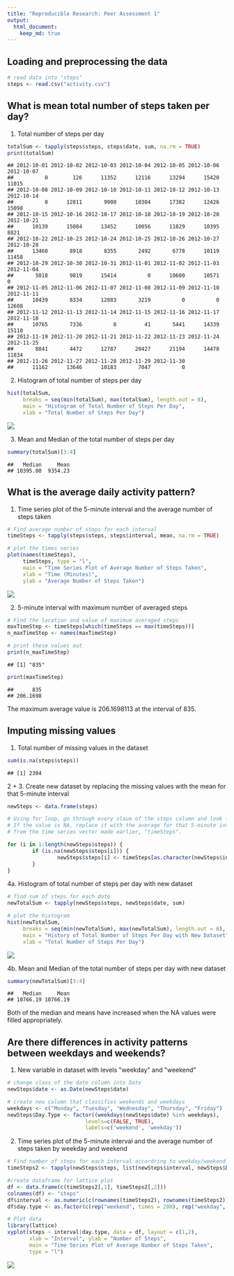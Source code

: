 ```yaml
---
title: "Reproducible Research: Peer Assessment 1"
output: 
  html_document:
    keep_md: true
---
```



## Loading and preprocessing the data

```r
# read data into "steps"
steps <- read.csv("activity.csv")
```


## What is mean total number of steps taken per day?
1. Total number of steps per day

```r
totalSum <- tapply(steps$steps, steps$date, sum, na.rm = TRUE)
print(totalSum)
```

```
## 2012-10-01 2012-10-02 2012-10-03 2012-10-04 2012-10-05 2012-10-06 2012-10-07 
##          0        126      11352      12116      13294      15420      11015 
## 2012-10-08 2012-10-09 2012-10-10 2012-10-11 2012-10-12 2012-10-13 2012-10-14 
##          0      12811       9900      10304      17382      12426      15098 
## 2012-10-15 2012-10-16 2012-10-17 2012-10-18 2012-10-19 2012-10-20 2012-10-21 
##      10139      15084      13452      10056      11829      10395       8821 
## 2012-10-22 2012-10-23 2012-10-24 2012-10-25 2012-10-26 2012-10-27 2012-10-28 
##      13460       8918       8355       2492       6778      10119      11458 
## 2012-10-29 2012-10-30 2012-10-31 2012-11-01 2012-11-02 2012-11-03 2012-11-04 
##       5018       9819      15414          0      10600      10571          0 
## 2012-11-05 2012-11-06 2012-11-07 2012-11-08 2012-11-09 2012-11-10 2012-11-11 
##      10439       8334      12883       3219          0          0      12608 
## 2012-11-12 2012-11-13 2012-11-14 2012-11-15 2012-11-16 2012-11-17 2012-11-18 
##      10765       7336          0         41       5441      14339      15110 
## 2012-11-19 2012-11-20 2012-11-21 2012-11-22 2012-11-23 2012-11-24 2012-11-25 
##       8841       4472      12787      20427      21194      14478      11834 
## 2012-11-26 2012-11-27 2012-11-28 2012-11-29 2012-11-30 
##      11162      13646      10183       7047          0
```

2. Histogram of total number of steps per day

```r
hist(totalSum, 
     breaks = seq(min(totalSum), max(totalSum), length.out = 8),
     main = "Histogram of Total Number of Steps Per Day", 
     xlab = "Total Number of Steps Per Day")
```

![](PA1_template_files/figure-html/unnamed-chunk-3-1.png)<!-- -->

3. Mean and Median of the total number of steps per day

```r
summary(totalSum)[3:4]
```

```
##   Median     Mean 
## 10395.00  9354.23
```

## What is the average daily activity pattern?
1. Time series plot of the 5-minute interval and the average number of steps taken

```r
# Find average number of steps for each interval
timeSteps <- tapply(steps$steps, steps$interval, mean, na.rm = TRUE)

# plot the times series
plot(names(timeSteps), 
     timeSteps, type = "l", 
     main = "Time Series Plot of Average Number of Steps Taken", 
     xlab = "Time (Minutes)", 
     ylab = "Average Number of Steps Taken")
```

![](PA1_template_files/figure-html/unnamed-chunk-5-1.png)<!-- -->

2. 5-minute interval with maximum number of averaged steps

```r
# Find the location and value of maximum averaged steps
maxTimeStep <- timeSteps[which(timeSteps == max(timeSteps))]
n_maxTimeStep <- names(maxTimeStep)

# print these values out
print(n_maxTimeStep)
```

```
## [1] "835"
```

```r
print(maxTimeStep)
```

```
##      835 
## 206.1698
```
The maximum average value is 206.1698113 at the interval of 835.


## Imputing missing values
1. Total number of missing values in the dataset

```r
sum(is.na(steps$steps))
```

```
## [1] 2304
```

2 + 3. Create new dataset by replacing the missing values with the mean for that 5-minute interval

```r
newSteps <- data.frame(steps)

# Using for loop, go through every vlaue of the steps column and look for NA.
# If the value is NA, replace it with the average for that 5-minute interval
# from the time series vector made earlier, "timeSteps".

for (i in 1:length(newSteps$steps)) {
        if (is.na(newSteps$steps[i])) {
                newSteps$steps[i] <- timeSteps[as.character(newSteps$interval[i])]
        }
}
```

4a. Histogram of total number of steps per day with new dataset

```r
# find sum of steps for each date
newTotalSum <- tapply(newSteps$steps, newSteps$date, sum)

# plot the histogram
hist(newTotalSum, 
     breaks = seq(min(newTotalSum), max(newTotalSum), length.out = 8),
     main = "History of Total Number of Steps Per Day with New Dataset", 
     xlab = "Total Number of Steps Per Day")
```

![](PA1_template_files/figure-html/unnamed-chunk-9-1.png)<!-- -->

4b. Mean and Median of the total number of steps per day with new dataset

```r
summary(newTotalSum)[3:4]
```

```
##   Median     Mean 
## 10766.19 10766.19
```

Both of the median and means have increased when the NA values were filled appropriately.

## Are there differences in activity patterns between weekdays and weekends?
1. New variable in dataset with levels "weekday" and "weekend"

```r
# change class of the date column into Date
newSteps$date <- as.Date(newSteps$date)

# create new column that classifies weekends and weekdays
weekdays <- c("Monday", "Tuesday", "Wednesday", "Thursday", "Friday")
newSteps$Day.Type <- factor((weekdays(newSteps$date) %in% weekdays), 
                         levels=c(FALSE, TRUE), 
                         labels=c('weekend', 'weekday'))
```

2. Time series plot of the 5-minute interval and the average number of steps taken by weekday and weekend

```r
# Find number of steps for each interval accordring to weekday/weekend
timeSteps2 <- tapply(newSteps$steps, list(newSteps$interval, newSteps$Day.Type), mean, na.rm = TRUE)

#create dataframe for lattice plot
df <- data.frame(c(timeSteps2[,1], timeSteps2[,2]))
colnames(df) <- "steps"
df$interval <- as.numeric(c(rownames(timeSteps2), rownames(timeSteps2)))
df$day.type <- as.factor(c(rep("weekend", times = 288), rep("weekday", times = 288)))

# Plot data
library(lattice)
xyplot(steps ~ interval|day.type, data = df, layout = c(1,2), 
       xlab = "Interval", ylab = "Number of Steps", 
       main = "Time Series Plot of Average Number of Steps Taken", 
       type = "l")
```

![](PA1_template_files/figure-html/unnamed-chunk-12-1.png)<!-- -->
